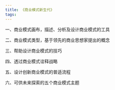 ```yaml
---
title: 《商业模式新生代》
tags:
---
```


一、商业模式画布，描述、分析及设计商业模式的工具

二、商业模式类型，基于领先的商业思想家提出的概念


三、帮助设计商业模式的技巧

四、透过商业模式诠释战略

五、设计创新商业模式的普适流程

六、可供未来探索的五个商业模式主题

